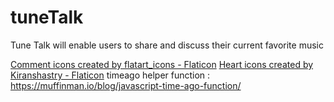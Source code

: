 # tuneTalk

Tune Talk will enable users to share and discuss their current favorite music

<a href="https://www.flaticon.com/free-icons/comment" title="comment icons">Comment icons created by flatart_icons - Flaticon</a>
<a href="https://www.flaticon.com/free-icons/heart" title="heart icons">Heart icons created by Kiranshastry - Flaticon</a>
timeago helper function : https://muffinman.io/blog/javascript-time-ago-function/



